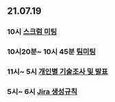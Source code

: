 ## 21.07.19

### 10시 [스크럼 미팅](https://www.notion.so/2-1-4bab67ac4a3b4f2690357f47476a8237)
### 10시20분~ 10시 45분 [팀미팅](https://www.notion.so/73d21e4b03ba412c8f5890164ab23e4f)
### 11시~ 5시 [개인별 기술조사 및 발표](https://www.notion.so/56ed88981b504959ac67d8e6266bc58f)
### 5시~ 6시 [Jira 생성규칙](https://www.notion.so/JIRA-2e183358397b4e5cadf58237c9fbda91)